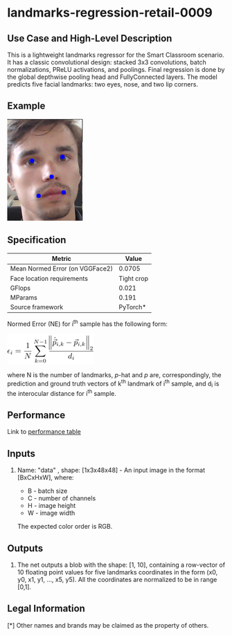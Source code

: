 # landmarks-regression-retail-0009

## Use Case and High-Level Description

This is a lightweight landmarks regressor for the Smart Classroom scenario. It has a classic convolutional design: stacked 3x3 convolutions, batch normalizations, PReLU activations, and poolings. Final regression is done by the global depthwise pooling head and FullyConnected layers. The model predicts five facial landmarks: two eyes, nose, and two lip corners.

## Example

![](./landmarks-regression-retail-0009.png)

## Specification

| Metric                          | Value                                     |
|---------------------------------|-------------------------------------------|
| Mean Normed Error (on VGGFace2) | 0.0705                                    |
| Face location requirements      | Tight crop                                |
| GFlops                          | 0.021                                     |
| MParams                         | 0.191                                     |
| Source framework                | PyTorch*                                  |

Normed Error (NE) for i<sup>th</sup> sample has the following form:

![](./normed_error.png)

where N is the number of landmarks, _p_-hat and _p_ are, correspondingly, the prediction and ground truth vectors of k<sup>th</sup> landmark of i<sup>th</sup> sample, and d<sub>i</sub> is the interocular distance for i<sup>th</sup> sample.

## Performance
Link to [performance table](https://software.intel.com/en-us/openvino-toolkit/benchmarks)

## Inputs

1. Name: "data" , shape: [1x3x48x48] - An input image in the format [BxCxHxW],
   where:
    - B - batch size
    - C - number of channels
    - H - image height
    - W - image width

   The expected color order is RGB.

## Outputs


1.	The net outputs a blob with the shape: [1, 10], containing a row-vector of 10 floating point values
	for five landmarks coordinates in the form (x0, y0, x1, y1, ..., x5, y5).
	All the coordinates are normalized to be in range [0,1].

## Legal Information
[*] Other names and brands may be claimed as the property of others.

